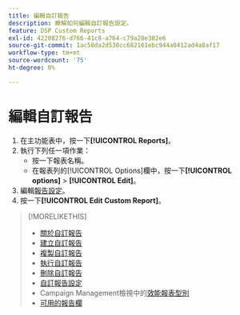 ```yaml
---
title: 編輯自訂報告
description: 瞭解如何編輯自訂報告設定。
feature: DSP Custom Reports
exl-id: 42208276-d766-41c8-a764-c79a20e302e6
source-git-commit: 1ac58da2d538cc682161ebc944a0412ad4a8af17
workflow-type: tm+mt
source-wordcount: '75'
ht-degree: 0%

---
```


# 編輯自訂報告

1. 在主功能表中，按一下&#x200B;**[!UICONTROL Reports]**。
1. 執行下列任一項作業：
   * 按一下報表名稱。
   * 在報表列的[!UICONTROL Options]欄中，按一下&#x200B;**[!UICONTROL options]** > **[!UICONTROL Edit]**。
1. 編輯[報告設定](/help/dsp/reports/report-settings.md)。
1. 按一下&#x200B;**[!UICONTROL Edit Custom Report]**。

>[!MORELIKETHIS]
>
>* [關於自訂報告](/help/dsp/reports/report-about.md)
>* [建立自訂報告](/help/dsp/reports/report-create.md)
>* [複製自訂報告](/help/dsp/reports/report-copy.md)
>* [執行自訂報告](/help/dsp/reports/report-run-now.md)
>* [刪除自訂報告](/help/dsp/reports/report-delete.md)
>* [自訂報告設定](/help/dsp/reports/report-settings.md)
>* Campaign Management檢視中的[效能報表型別](/help/dsp/campaign-management/reports/campaign-reports-about.md)
>* [可用的報告欄](/help/dsp/reports/report-columns.md)
